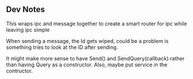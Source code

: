 ## Dev Notes
This wraps ipc and message together to create a smart router for ipc while
leaving ipc simple

When sending a message, the Id gets wiped, could be a problem is something tries
to look at the ID after sending.

It might make more sense to have Send() and SendQuery(callback) rather than
having Query as a constructor. Also, maybe put service in the contructor.